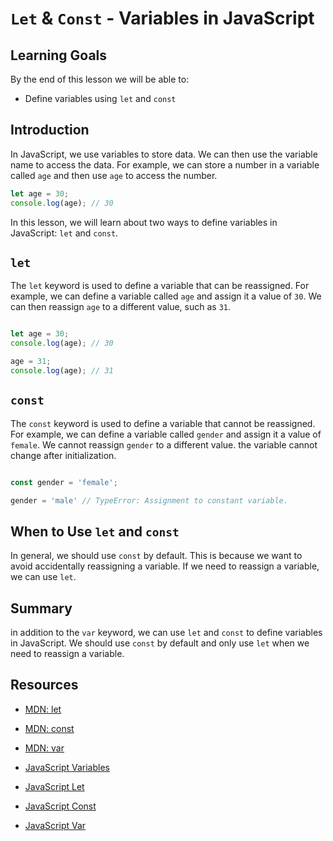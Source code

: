 # `Let` & `Const` - Variables in JavaScript

## Learning Goals

By the end of this lesson we will be able to:

- Define variables using `let` and `const`

## Introduction

In JavaScript, we use variables to store data. We can then use the variable name to access the data. For example, we can store a number in a variable called `age` and then use `age` to access the number.

```javascript
let age = 30;
console.log(age); // 30
```

In this lesson, we will learn about two ways to define variables in JavaScript: `let` and `const`.

## `let`

The `let` keyword is used to define a variable that can be reassigned. For example, we can define a variable called `age` and assign it a value of `30`. We can then reassign `age` to a different value, such as `31`.

```javascript

let age = 30;
console.log(age); // 30

age = 31;
console.log(age); // 31
```

## `const`

The `const` keyword is used to define a variable that cannot be reassigned. For example, we can define a variable called `gender` and assign it a value of `female`. We cannot reassign `gender` to a different value. the variable cannot change after initialization.

```javascript

const gender = 'female';

gender = 'male' // TypeError: Assignment to constant variable.
```

## When to Use `let` and `const`

In general, we should use `const` by default. This is because we want to avoid accidentally reassigning a variable. If we need to reassign a variable, we can use `let`.

## Summary

in addition to the `var` keyword, we can use `let` and `const` to define variables in JavaScript. We should use `const` by default and only use `let` when we need to reassign a variable.

## Resources

- [MDN: let](https://developer.mozilla.org/en-US/docs/Web/JavaScript/Reference/Statements/let)
- [MDN: const](https://developer.mozilla.org/en-US/docs/Web/JavaScript/Reference/Statements/const)
- [MDN: var](https://developer.mozilla.org/en-US/docs/Web/JavaScript/Reference/Statements/var)

- [JavaScript Variables](https://www.w3schools.com/js/js_variables.asp)
- [JavaScript Let](https://www.w3schools.com/js/js_let.asp)
- [JavaScript Const](https://www.w3schools.com/js/js_const.asp)
- [JavaScript Var](https://www.w3schools.com/js/js_let.asp)